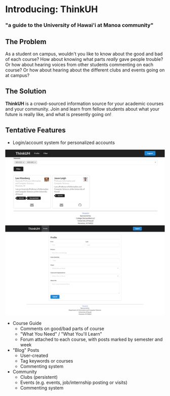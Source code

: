 # Introducing: ThinkUH

### "a guide to the University of Hawai'i at Manoa community"

## The Problem

As a student on campus, wouldn't you like to know about the good and bad of each course? How about knowing what parts *really* gave people trouble? Or how about hearing voices from other students commenting on each course? Or how about hearing about the different clubs and events going on at campus?

## The Solution

**ThinkUH** is a crowd-sourced information source for your academic courses and your community. Join and learn from fellow students about what your future is really like, and what is presently going on!

## Tentative Features

- Login/account system for personalized accounts

<img class="ui medium left floated image" src="bwb.PNG">

<img class="ui medium left floated image" src="profile.png">

- Course Guide
    - Comments on good/bad parts of course
    - "What You Need" / "What You'll Learn"
    - Forum attached to each course, with posts marked by semester and week
- "Blog" Posts
    - User-created
    - Tag keywords or courses
    - Commenting system
- Community
    - Clubs (persistent)
    - Events (e.g. events, job/internship posting or visits)
    - Commenting system

 
